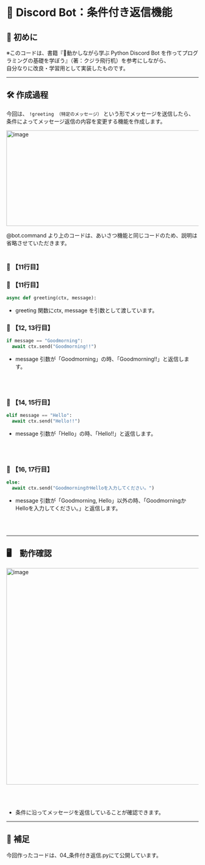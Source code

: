 # 🤖 Discord Bot：条件付き返信機能

## 🔰 初めに  
※このコードは、書籍『📘動かしながら学ぶ Python Discord Bot を作ってプログラミングの基礎を学ぼう』（著：クジラ飛行机）を参考にしながら、  
自分なりに改良・学習用として実装したものです。

---

## 🛠 作成過程  
今回は、 `!greeting （特定のメッセージ）` という形でメッセージを送信したら、条件によってメッセージ返信の内容を変更する機能を作成します。

<img width="859" height="250" alt="image" src="https://github.com/user-attachments/assets/7386ec50-07c7-4a91-b87a-57f78466078b" />




@bot.command より上のコードは、あいさつ機能と同じコードのため、説明は省略させていただきます。
<br></br>

### 📗 【11行目】

### 📗 【11行目】

```python
async def greeting(ctx, message):
```

- greeting 関数にctx, message を引数として渡しています。

### 📗 【12, 13行目】

```python
if message == "Goodmorning":
  await ctx.send("Goodmorning!!")
```

- message 引数が「Goodmorning」の時、「Goodmorning!!」と返信します。

<br></br>

### 📗 【14, 15行目】

```python
elif message == "Hello":
  await ctx.send("Hello!!")
```

- message 引数が「Hello」の時、「Hello!!」と返信します。

<br></br>


### 📗 【16, 17行目】

```python
else:
  await ctx.send("GoodmorningかHelloを入力してください。")
```

- message 引数が「Goodmorning, Hello」以外の時、「GoodmorningかHelloを入力してください。」と返信します。

<br></br>

---

## 🖥️　動作確認

<img width="1102" height="566" alt="image" src="https://github.com/user-attachments/assets/3295ea0b-f2e8-4d6b-9e80-9aa6e4345bff" />



<br></br>

- 条件に沿ってメッセージを返信していることが確認できます。

---

## 📌 補足
今回作ったコードは、04_条件付き返信.pyにて公開しています。
